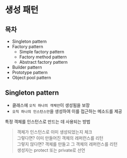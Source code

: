 # 생성 패턴
## 목차
+ Singleton pattern
+ Factory pattern
    + Simple factory pattern
    + Factory method pattern
    + Abstract factory pattern
+ Builder pattern
+ Prototype pattern
+ Object pool pattern

## Singleton pattern
+ 클래스에 `오직 하나의 객체만`이 생성됨을 보장
+ `오직 하나의 인스턴스만`을 생성하여 이를 접근하는 메소드를 제공

특정 객체를 인스턴스로 만드는 데 사용되는 방법
> 객체가 인스턴스로 이미 생성되었는지 체크  
> 그렇다면? 이미 만들어진 객체의 레퍼런스를 리턴  
> 그렇지 않다면? 객체를 만들고 그 객체의 레퍼런스를 리턴  
> 생성자는 protect 또는 private로 선언
